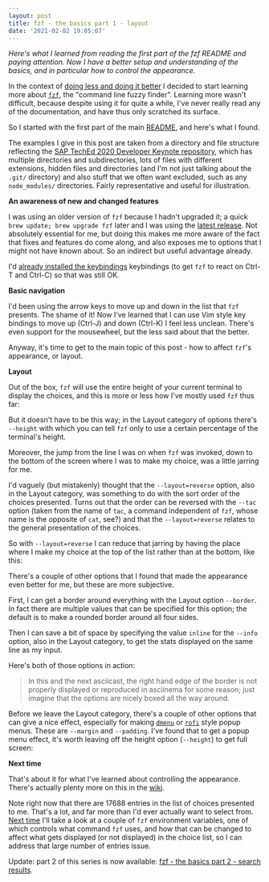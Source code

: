```yaml
---
layout: post
title: fzf - the basics part 1 - layout
date: '2021-02-02 19:05:07'
---
```


_Here's what I learned from reading the first part of the fzf README and paying attention. Now I have a better setup and understanding of the basics, and in particular how to control the appearance._

In the context of [doing less and doing it better](https://qmacro.org/2021/02/01/do-less-and-do-it-better/) I decided to start learning more about [`fzf`](https://github.com/junegunn/fzf), the "command line fuzzy finder". Learning more wasn't difficult, because despite using it for quite a while, I've never really read any of the documentation, and have thus only scratched its surface.

So I started with the first part of the main [README](https://github.com/junegunn/fzf/blob/master/README.md), and here's what I found.

The examples I give in this post are taken from a directory and file structure reflecting the [SAP TechEd 2020 Developer Keynote repository](https://github.com/SAP-samples/teched2020-developer-keynote), which has multiple directories and subdirectories, lots of files with different extensions, hidden files and directories (and I'm not just talking about the `.git/` directory) and also stuff that we often want excluded, such as any `node_modules/` directories. Fairly representative and useful for illustration.

**An awareness of new and changed features**

I was using an older version of `fzf` because I hadn't upgraded it; a quick `brew update; brew upgrade fzf` later and I was using the [latest release](https://github.com/junegunn/fzf/releases/tag/0.25.0). Not absolutely essential for me, but doing this makes me more aware of the fact that fixes and features do come along, and also exposes me to options that I might not have known about. So an indirect but useful advantage already.

I'd [already installed the keybindings](https://github.com/qmacro/dotfiles/commit/68f3c40a76ddd2d8c5c08463855a59ed0e6d7c74#diff-53370cdb3bc79473f0579d40685f8516cc93a2c60b4382e60cb94c09d0c2bfc2R1) keybindings (to get `fzf` to react on Ctrl-T and Ctrl-C) so that was still OK.

**Basic navigation**

I'd been using the arrow keys to move up and down in the list that `fzf` presents. The shame of it! Now I've learned that I can use Vim style key bindings to move up (Ctrl-J) and down (Ctrl-K) I feel less unclean. There's even support for the mousewheel, but the less said about that the better.

Anyway, it's time to get to the main topic of this post - how to affect `fzf`'s appearance, or layout.

**Layout**

Out of the box, `fzf` will use the entire height of your current terminal to display the choices, and this is more or less how I've mostly used `fzf` thus far:

<script id="asciicast-388791" src="https://asciinema.org/a/388791.js" async></script>

But it doesn't have to be this way; in the Layout category of options there's `--height` with which you can tell `fzf` only to use a certain percentage of the terminal's height.

<script id="asciicast-388792" src="https://asciinema.org/a/388792.js" async></script>

Moreover, the jump from the line I was on when `fzf` was invoked, down to the bottom of the screen where I was to make my choice, was a little jarring for me.

I'd vaguely (but mistakenly) thought that the `--layout=reverse` option, also in the Layout category, was something to do with the sort order of the choices presented. Turns out that the order can be reversed with the `--tac` option (taken from the name of `tac`, a command independent of `fzf`, whose name is the opposite of `cat`, see?) and that the `--layout=reverse` relates to the general presentation of the choices.

So with `--layout=reverse` I can reduce that jarring by having the place where I make my choice at the top of the list rather than at the bottom, like this:

<script id="asciicast-388795" src="https://asciinema.org/a/388795.js" async></script>

There's a couple of other options that I found that made the appearance even better for me, but these are more subjective.

First, I can get a border around everything with the Layout option `--border`. In fact there are multiple values that can be specified for this option; the default is to make a rounded border around all four sides.

Then I can save a bit of space by specifying the value `inline` for the `--info` option, also in the Layout category, to get the stats displayed on the same line as my input.

Here's both of those options in action:

<script id="asciicast-388802" src="https://asciinema.org/a/388802.js" async></script>

> In this and the next asciicast, the right hand edge of the border is not properly displayed or reproduced in asciinema for some reason; just imagine that the options are nicely boxed all the way around.

Before we leave the Layout category, there's a couple of other options that can give a nice effect, especially for making [`dmenu`](https://tools.suckless.org/dmenu/) or [`rofi`](https://github.com/davatorium/rofi) style popup menus. These are `--margin` and `--padding`. I've found that to get a popup menu effect, it's worth leaving off the height option (`--height`) to get full screen:

<script id="asciicast-388803" src="https://asciinema.org/a/388803.js" async></script>

**Next time**

That's about it for what I've learned about controlling the appearance. There's actually plenty more on this in the [wiki](https://github.com/junegunn/fzf/wiki).

Note right now that there are 17688 entries in the list of choices presented to me. That's a lot, and far more than I'd ever actually want to select from. [Next time](https://qmacro.org/autodidactics/2021/02/07/fzf-the-basics-2-search-results/) I'll take a look at a couple of `fzf` environment variables, one of which controls what command `fzf` uses, and how that can be changed to affect what gets displayed (or not displayed) in the choice list, so I can address that large number of entries issue.

Update: part 2 of this series is now available: [fzf - the basics part 2 - search results](https://qmacro.org/autodidactics/2021/02/07/fzf-the-basics-2-search-results/).
